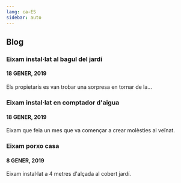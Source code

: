 ```yaml
---
lang: ca-ES
sidebar: auto
---
```


## Blog

### Eixam instal·lat al bagul del jardí
#### 18 GENER, 2019
Els propietaris es van trobar una sorpresa en tornar de la…
<blog-photos 
:photos="['banco_exterior-1-768x576.jpeg']"
/>

### Eixam instal·lat en comptador d'aigua
#### 18 GENER, 2019
Eixam que feia un mes que va començar a crear molèsties al veïnat.
<blog-photos 
:photos="['arqueta_agua-3-768x461.jpeg']"
/>

### Eixam porxo casa
#### 8 GENER, 2019
Eixam instal·lat a 4 metres d'alçada al cobert jardí.
<blog-photos 
:photos="['cobertizo.jpeg']"
/>
